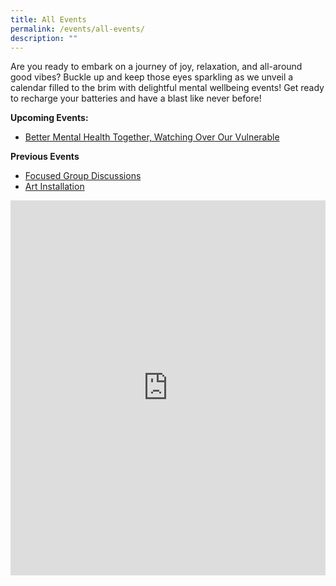 ```yaml
---
title: All Events
permalink: /events/all-events/
description: ""
---
```

Are you ready to embark on a journey of joy, relaxation, and all-around good vibes? Buckle up and keep those eyes sparkling as we unveil a calendar filled to the brim with delightful mental wellbeing events! Get ready to recharge your batteries and have a blast like never before!

**Upcoming Events:** 
* [Better Mental Health Together, Watching Over Our Vulnerable](https://www.zhenghua.pa.gov.sg/events/public-forum-event/)

**Previous Events**
* [Focused Group Discussions](https://www.zhenghua.pa.gov.sg/events/fgd/)
* [Art Installation](https://zhenghua.pa.gov.sg/events/art-installation/)

<iframe scrolling="no" frameborder="0" height="600" width="100%" style="border: 0" src="https://calendar.google.com/calendar/embed?src=hbtleanonme%40gmail.com&amp;ctz=Asia%2FSingapore"></iframe>